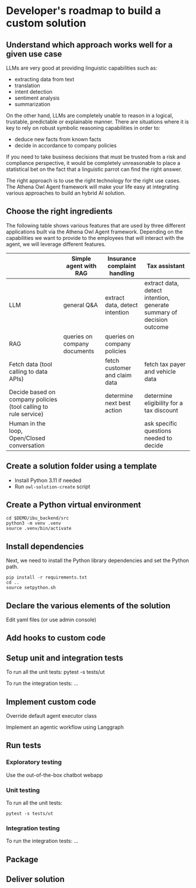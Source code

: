 # Developer's roadmap to build a custom solution

## Understand which approach works well for a given use case
LLMs are very good at providing linguistic capabilities such as:

- extracting data from text  
- translation  
- intent detection  
- sentiment analysis  
- summarization  

On the other hand, LLMs are completely unable to reason in a logical, trustable, predictable or explainable manner. 
There are situations where it is key to rely on robust symbolic reasoning capabilities in order to: 

- deduce new facts from known facts  
- decide in accordance to company policies  

If you need to take business decisions that must be trusted from a risk and compliance perspective, it would be completely unreasonable to 
place a statistical bet on the fact that a linguistic parrot can find the right answer.

The right approach is to use the right technology for the right use cases. The Athena Owl Agent framework will make your life easy at integrating various approaches to build an hybrid AI solution.

## Choose the right ingredients

The following table shows various features that are used by three different applications built via the Athena Owl Agent framework. 
Depending on the capabilities we want to provide to the employees that will interact with the agent, we will leverage different features. 

|                      | Simple agent with RAG  | Insurance complaint handling     | Tax assistant       |
|----------------------|--------------|----------------------------------|---------------------|
| LLM                  | general Q&A          |  extract data, detect intention  |  extract data, detect intention, generate summary of decision outcome      |
| RAG                  | queries on company documents             |  queries on company policies            |                     |
| Fetch data (tool calling to data APIs)         |              |       fetch customer and claim data          | fetch tax payer and vehicle data                 |
| Decide based on company policies (tool calling to rule service)    |              |               determine next best action     | determine eligibility for a tax discount                 |
| Human in the loop, Open/Closed conversation  |              |                               | ask specific questions needed to decide                 |


## Create a solution folder using a template

- Install Python 3.11 if needed
- Run `owl-solution-create` script

## Create a Python virtual environment
```
cd $DEMO/ibu_backend/src
python3 -m venv .venv
source .venv/bin/activate
```

## Install dependencies
Next, we need to install the Python library dependencies and set the Python path.
```
pip install -r requirements.txt
cd .. 
source setpython.sh
```

## Declare the various elements of the solution
Edit yaml files (or use admin console)

## Add hooks to custom code
## Setup unit and integration tests
To run all the unit tests:
pytest -s tests/ut

To run the integration tests:
...

## Implement custom code
Override default agent executor class

Implement an agentic workflow using Langgraph

## Run tests
### Exploratory testing
Use the out-of-the-box chatbot webapp
### Unit testing
To run all the unit tests:
```
pytest -s tests/ut
```

### Integration testing
To run the integration tests:
...

## Package

## Deliver solution